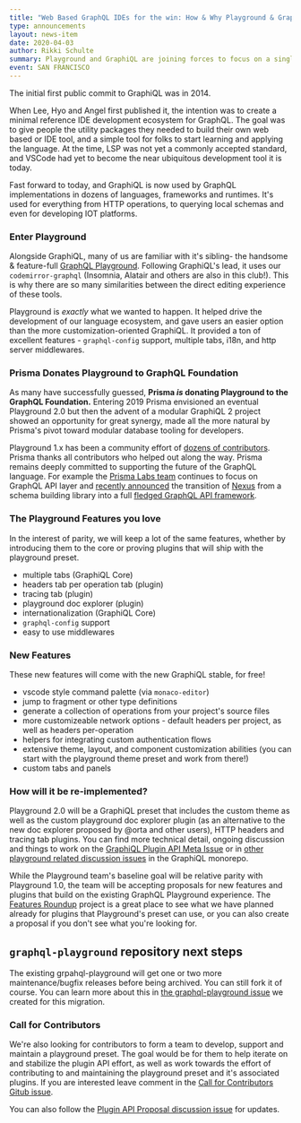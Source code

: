 ```yaml
---
title: "Web Based GraphQL IDEs for the win: How & Why Playground & GraphiQL are joining forces"
type: announcements
layout: news-item
date: 2020-04-03
author: Rikki Schulte
summary: Playground and GraphiQL are joining forces to focus on a single codebase
event: SAN FRANCISCO
---
```


The initial first public commit to GraphiQL was in 2014.

When Lee, Hyo and Angel first published it, the intention was to create a minimal reference IDE development ecosystem for GraphQL. The goal was to give people the utility packages they needed to build their own web based or IDE tool, and a simple tool for folks to start learning and applying the language. At the time, LSP was not yet a commonly accepted standard, and VSCode had yet to become the near ubiquitous development tool it is today.

Fast forward to today, and GraphiQL is now used by GraphQL implementations in dozens of languages, frameworks and runtimes.  It's used for everything from HTTP operations, to querying local schemas and even for developing IOT platforms.

### **Enter Playground**

Alongside GraphiQL, many of us are familiar with it's sibling- the handsome & feature-full [GraphQL Playground](https://github.com/prisma-labs/graphql-playground). Following GraphiQL's lead, it uses our `codemirror-graphql` (Insomnia, Alatair and others are also in this club!). This is why there are so many similarities between the direct editing experience of these tools.

Playground is *exactly* what we wanted to happen. It helped drive the development of our language ecosystem, and gave users an easier option than the more customization-oriented GraphiQL.  It provided a ton of excellent features - `graphql-config` support, multiple tabs, i18n, and http server middlewares.

### **Prisma Donates Playground to GraphQL Foundation**

As many have successfully guessed, **Prisma *is* donating Playground to the GraphQL Foundation.** Entering 2019 Prisma envisioned an eventual Playground 2.0 but then the advent of a modular GraphiQL 2 project showed an opportunity for great synergy, made all the more natural by Prisma's pivot toward modular database tooling for developers.

Playground 1.x has been a community effort of [dozens of contributors](https://github.com/prisma-labs/graphql-playground/graphs/contributors). Prisma thanks all contributors who helped out along the way. Prisma remains deeply committed to supporting the future of the GraphQL language. For example the [Prisma Labs team](https://github.com/prisma-labs) continues to focus on GraphQL API layer and [recently announced](https://github.com/prisma-labs/nexus/issues/373) the transition of [Nexus](https://nexus.js.org/) from a schema building library into a full [fledged GraphQL API framework](https://www.nexusjs.org).

### The Playground Features you love

In the interest of parity, we will keep a lot of the same features, whether by introducing them to the core or proving plugins that will ship with the playground preset.

- multiple tabs (GraphiQL Core)
- headers tab per operation tab (plugin)
- tracing tab (plugin)
- playground doc explorer (plugin)
- internationalization (GraphiQL Core)
- `graphql-config` support
- easy to use middlewares

### New Features

These new features will come with the new GraphiQL stable, for free!

- vscode style command palette (via `monaco-editor`)
- jump to fragment or other type definitions
- generate a collection of operations from your project's source files
- more customizeable network options - default headers per project, as well as headers per-operation
- helpers for integrating custom authentication flows
- extensive theme, layout, and component customization abilities (you can start with the playground theme preset and work from there!)
- custom tabs and panels

### How will it be re-implemented?

Playground 2.0 will be a GraphiQL preset that includes the custom theme as well as the custom playground doc explorer plugin (as an alternative to the new doc explorer proposed by @orta and other users), HTTP headers and tracing tab plugins. You can find more technical detail, ongoing discussion and things to work on the [GraphiQL Plugin API Meta Issue](https://github.com/graphql/graphiql/issues/983) or in [other playground related discussion issues](https://github.com/graphql/graphiql/issues?q=label%3Agraphql-playground-preset) in the GraphiQL monorepo. 

While the Playground team's baseline goal will be relative parity with Playground 1.0, the team will be accepting proposals for new features and plugins that build on the existing GraphQL Playground experience. The [Features Roundup](https://github.com/graphql/graphiql/projects/10) project is a great place to see what we have planned already for plugins that Playground's preset can use, or you can also create a proposal if you don't see what you're looking for.

## `graphql-playground` repository next steps

The existing grpahql-playground will get one or two more maintenance/bugfix releases before being archived. You can still fork it of course. You can learn more about this in [the graphql-playground issue](https://github.com/prisma-labs/graphql-playground/issues/1143) we created for this migration.

### Call for Contributors

We're also looking for contributors to form a team to develop, support and maintain a playground preset. The goal would be for them to help iterate on and stabilize the plugin API effort, as well as work towards the effort of contributing to and maintaining the playground preset and it's associated plugins. If you are interested leave comment in the [Call for Contributors Gitub issue](https://github.com/graphql/graphiql/issues/1443).

You can also follow the [Plugin API Proposal discussion issue](https://github.com/graphql/graphiql/issues/983) for updates.
